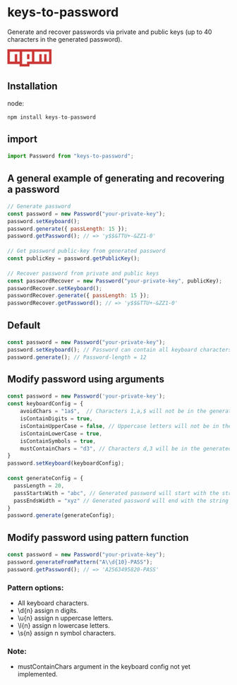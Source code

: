 # keys-to-password

Generate and recover passwords via private and public keys (up to 40 characters in the generated password).

[<img src="1200px-Npm-logo.svg.png" width=100>](https://www.npmjs.com/package/keys-to-password)

## Installation

node:

```js
npm install keys-to-password
```

## import

```js
import Password from "keys-to-password";
```

## A general example of generating and recovering a password

```js
// Generate password
const password = new Password("your-private-key");
password.setKeyboard();
password.generate({ passLength: 15 });
password.getPassword(); // => 'y$$&TTU+-&ZZ1-0'

// Get password public-key from generated password
const publicKey = password.getPublicKey();

// Recover password from private and public keys
const passwordRecover = new Password("your-private-key", publicKey);
passwordRecover.setKeyboard();
passwordRecover.generate({ passLength: 15 });
passwordRecover.getPassword(); // => 'y$$&TTU+-&ZZ1-0'
```

## Default

```js
const password = new Password("your-private-key");
password.setKeyboard(); // Password can contain all keyboard characters
password.generate(); // Password-length = 12
```

## Modify password using arguments

```js
const password = new Password('your-private-key');
const keyboardConfig = {
    avoidChars = "1a$",  // Characters 1,a,$ will not be in the generated password
    isContainDigits = true,
    isContainUpperCase = false, // Uppercase letters will not be in the generated password
    isContainLowerCase = true,
    isContainSymbols = true,
    mustContainChars = "d3", // Characters d,3 will be in the generated password (not yet implemented)
}
password.setKeyboard(keyboardConfig);

const generateConfig = {
  passLength = 20,
  passStartsWith = "abc", // Generated password will start with the string 'abc'
  passEndsWidth = "xyz" // Generated password will end with the string 'abc'
}
password.generate(generateConfig);
```

## Modify password using pattern function

```js
const password = new Password("your-private-key");
password.generateFromPattern("A\\d{10}-PASS");
password.getPassword(); // => 'A2563495820-PASS'
```

### Pattern options:

- All keyboard characters.
- \\d{n} assign n digits.
- \\u{n} assign n uppercase letters.
- \\l{n} assign n lowercase letters.
- \\s{n} assign n symbol characters.

### Note:

- mustContainChars argument in the keyboard config not yet implemented.
